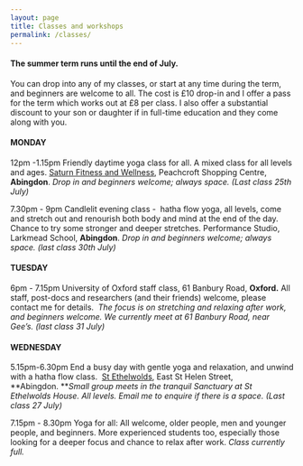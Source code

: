 ```yaml
---
layout: page
title: Classes and workshops
permalink: /classes/
---
```


#### The summer term runs until the end of July.&nbsp;

You can drop into any of my classes, or start at any time during the term, and beginners are welcome to all. The cost is &pound;10 drop-in and I offer a pass for the term which works out at &pound;8 per class. I also offer a substantial discount to your son or daughter if in full-time education and they come along with you.

#### **MONDAY**

12pm -1.15pm Friendly daytime yoga class for all. A mixed class for all levels and ages. [Saturn Fitness and Wellness](http://www.saturnfitness.co.uk/), Peachcroft Shopping Centre, **Abingdon**. *Drop in and beginners welcome; always space. (Last class 25th July)*

7.30pm - 9pm Candlelit evening class -&nbsp; hatha flow yoga, all levels, come and stretch out and renourish both body and mind at the end of the day. Chance to try some stronger and deeper stretches. Performance Studio, Larkmead School, **Abingdon**. *Drop in and beginners welcome; always space. (last class 30th July)*

#### **TUESDAY**

6pm - 7.15pm University of Oxford staff class, 61 Banbury Road, **Oxford.** All staff, post-docs and researchers (and their friends) welcome, please contact me for details.&nbsp; *The focus is on stretching and relaxing after work, and beginners welcome. We currently meet at 61 Banbury Road, near Gee’s. (last class 31 July)*

#### **WEDNESDAY**

5.15pm-6.30pm End a busy day with gentle yoga and relaxation, and unwind with a hatha flow class.&nbsp; [St Ethelwolds](http://ethelwoldhouse.com/), East St Helen Street, **Abingdon.&nbsp;***Small group meets in the tranquil Sanctuary at St Ethelwolds House. All levels. Email me to enquire if there is a space. (Last class 27 July)*

7.15pm - 8.30pm Yoga for all: All welcome, older people, men and younger people, and beginners. More experienced students too, especially those looking for a deeper focus and chance to relax after work. *Class currently full.*

<br>&nbsp;